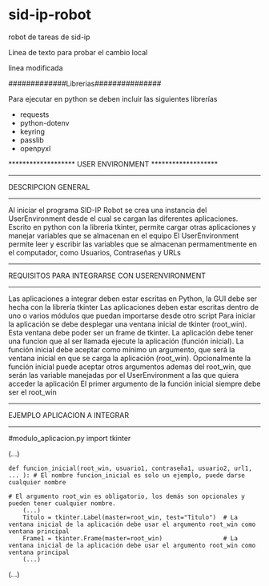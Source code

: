 # sid-ip-robot
robot de tareas de sid-ip

Linea de texto para probar el cambio local


linea modificada

#############Librerias###############

Para ejecutar en python se deben incluir las siguientes librerías
- requests
- python-dotenv
- keyring
- passlib
- openpyxl

******************* USER ENVIRONMENT *******************

************************************
DESCRIPCION GENERAL
************************************
Al iniciar el programa SID-IP Robot se crea una instancia del UserEnvironment desde el cual se cargan las diferentes aplicaciones.
Escrito en python con la libreria tkinter, permite cargar otras aplicaciones y manejar variables que se almacenan en el equipo
El UserEnvironment permite leer y escribir las variables que se almacenan permamentmente en el computador, como Usuarios, Contraseñas y URLs

***********************************************
REQUISITOS PARA INTEGRARSE CON USERENVIRONMENT
***********************************************
Las aplicaciones a integrar deben estar escritas en Python, la GUI debe ser hecha con la librería tkinter
Las aplicaciones deben estar escritas dentro de uno o varios módulos que puedan importarse desde otro script
Para iniciar la aplicación se debe desplegar una ventana inicial de tkinter (root_win). Esta ventana debe poder ser un frame de tkinter.
La aplicación debe tener una funcion que al ser llamada ejecute la aplicación (función inicial).
La función inicial debe aceptar como mínimo un argumento, que será la ventana inicial en que se carga la aplicación (root_win).
Opcionalmente la función inicial puede aceptar otros argumentos ademas del root_win, que serán las variable manejadas por el UserEnvironment a las que quiera acceder la aplicación
El primer argumento de la función inicial siempre debe ser el root_win

******************************
EJEMPLO APLICACION A INTEGRAR
******************************

#modulo_aplicacion.py
import tkinter

(...)

    def funcion_inicial(root_win, usuario1, contraseña1, usuario2, url1, ... ): # El nombre funcion_inicial es solo un ejemplo, puede darse cualquier nombre
                                                                          # El argumento root_win es obligatorio, los demás son opcionales y pueden tener cualquier nombre.
        (...)
		Titulo = tkinter.Label(master=root_win, test="Titulo")  # La ventana inicial de la aplicación debe usar el argumento root_win como ventana principal
		Frame1 = tkinter.Frame(master=root_win)                 # La ventana inicial de la aplicación debe usar el argumento root_win como ventana principal
		(...)
		
(...)
